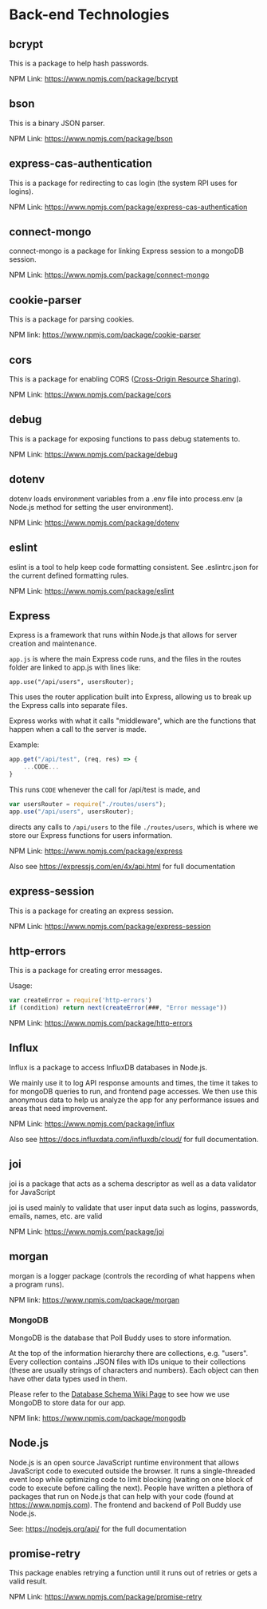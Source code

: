 # Back-end Technologies

## bcrypt

This is a package to help hash passwords.

NPM Link: <https://www.npmjs.com/package/bcrypt>

## bson

This is a binary JSON parser.

NPM Link: <https://www.npmjs.com/package/bson>

## express-cas-authentication

This is a package for redirecting to cas login (the system RPI uses for logins).

NPM Link: <https://www.npmjs.com/package/express-cas-authentication>

## connect-mongo

connect-mongo is a package for linking Express session to a mongoDB session.

NPM Link: <https://www.npmjs.com/package/connect-mongo>

## cookie-parser

This is a package for parsing cookies.

NPM link: <https://www.npmjs.com/package/cookie-parser>

## cors

This is a package for enabling CORS ([Cross-Origin Resource Sharing](https://en.wikipedia.org/wiki/Cross-origin_resource_sharing)).

NPM Link: <https://www.npmjs.com/package/cors>

## debug

This is a package for exposing functions to pass debug statements to.

NPM Link: <https://www.npmjs.com/package/debug>

## dotenv

dotenv loads environment variables from a .env file into process.env (a Node.js method for setting the user environment).

NPM Link: <https://www.npmjs.com/package/dotenv>

## eslint

eslint is a tool to help keep code formatting consistent. See .eslintrc.json for the current defined formatting rules.

NPM Link: <https://www.npmjs.com/package/eslint>

## Express

Express is a framework that runs within Node.js that allows for server creation and maintenance.

`app.js` is where the main Express code runs, and the files in the routes folder are linked to app.js with lines like:

```
app.use("/api/users", usersRouter);
```

This uses the router application built into Express, allowing us to break up the Express calls into separate files.

Express works with what it calls "middleware", which are the functions that happen when a call to the server is made.

Example:

``` JavaScript
app.get("/api/test", (req, res) => {
    ...CODE...
}
```

This runs `CODE` whenever the call for /api/test is made, and

``` JavaScript
var usersRouter = require("./routes/users");
app.use("/api/users", usersRouter);
```

directs any calls to `/api/users` to the file `./routes/users`, which is where we store our Express functions for users information.

NPM Link: <https://www.npmjs.com/package/express>

Also see <https://expressjs.com/en/4x/api.html> for full documentation

## express-session

This is a package for creating an express session.

NPM Link: <https://www.npmjs.com/package/express-session>

## http-errors

This is a package for creating error messages.

Usage:

``` JavaScript
var createError = require('http-errors')
if (condition) return next(createError(###, "Error message"))
```

NPM Link: <https://www.npmjs.com/package/http-errors>

## Influx

Influx is a package to access InfluxDB databases in Node.js.

We mainly use it to log API response amounts and times, the time it takes to for mongoDB queries to run, and frontend page accesses. We then use this anonymous data to help us analyze the app for any performance issues and areas that need improvement.

NPM Link: <https://www.npmjs.com/package/influx>

Also see <https://docs.influxdata.com/influxdb/cloud/> for full documentation.

## joi

joi is a package that acts as a schema descriptor as well as a data validator for JavaScript

joi is used mainly to validate that user input data such as logins, passwords, emails, names, etc.
are valid

NPM Link: <https://www.npmjs.com/package/joi>

## morgan

morgan is a logger package (controls the recording of what happens when a program runs).

NPM link: <https://www.npmjs.com/package/morgan>

### MongoDB

MongoDB is the database that Poll Buddy uses to store information.

At the top of the information hierarchy there are collections, e.g. "users". Every collection contains .JSON files with IDs unique to their collections (these are usually strings of characters and numbers). Each object can then have other data types used in them.

Please refer to the [Database Schema Wiki Page](https://github.com/PollBuddy/PollBuddy/wiki/Specifications-%E2%80%90-Database-Schema) to see how we use MongoDB to store data for our app.

NPM link: <https://www.npmjs.com/package/mongodb>

## Node.js

Node.js is an open source JavaScript runtime environment that allows JavaScript code to executed outside the browser. It runs a single-threaded event loop while optimizing code to limit blocking (waiting on one block of code to execute before calling the next). People have written a plethora of packages that run on Node.js that can help with your code (found at <https://www.npmjs.com>). The frontend and backend of Poll Buddy use Node.js.

See: <https://nodejs.org/api/> for the full documentation

## promise-retry

This package enables retrying a function until it runs out of retries or gets a valid result.

NPM Link: <https://www.npmjs.com/package/promise-retry>
